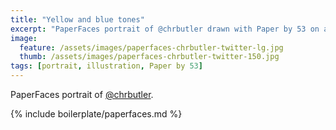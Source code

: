 ```yaml
---
title: "Yellow and blue tones"
excerpt: "PaperFaces portrait of @chrbutler drawn with Paper by 53 on an iPad."
image: 
  feature: /assets/images/paperfaces-chrbutler-twitter-lg.jpg
  thumb: /assets/images/paperfaces-chrbutler-twitter-150.jpg
tags: [portrait, illustration, Paper by 53]
---
```


PaperFaces portrait of [@chrbutler](http://twitter.com/chrbutler).

{% include boilerplate/paperfaces.md %}